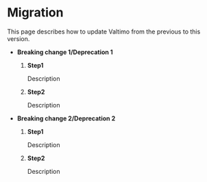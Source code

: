 # Migration

This page describes how to update Valtimo from the previous to this version.

* **Breaking change 1/Deprecation 1**

  1. **Step1**

     Description
  2. **Step2**

     Description

* **Breaking change 2/Deprecation 2**

  1. **Step1**

      Description
  2. **Step2**

      Description
